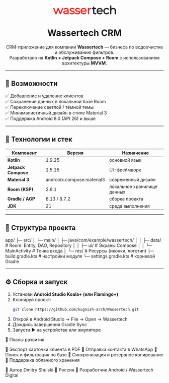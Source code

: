 <p align="center">
  <img src="app/src/main/res/drawable/logo_wassertech.webp" alt="Wassertech Logo" width="200"/>
</p>

<h1 align="center">Wassertech CRM</h1>

<p align="center">
  CRM-приложение для компании <b>Wassertech</b> — бизнеса по водоочистке и обслуживанию фильтров.<br/>
  Разработано на <b>Kotlin + Jetpack Compose + Room</b> с использованием архитектуры <b>MVVM</b>.
</p>

---

## 🚀 Возможности

✅ Добавление и удаление клиентов  
✅ Сохранение данных в локальной базе Room  
✅ Переключение светлой / тёмной темы  
✅ Минималистичный дизайн в стиле Material 3  
✅ Поддержка Android 8.0 (API 26) и выше

---

## 🧩 Технологии и стек

| Компонент | Версия | Назначение |
|------------|---------|-------------|
| **Kotlin** | 1.9.25 | основной язык |
| **Jetpack Compose** | 1.5.15 | UI-фреймворк |
| **Material 3** | androidx.compose.material3 | современный дизайн |
| **Room (KSP)** | 2.6.1 | локальное хранилище данных |
| **Gradle / AGP** | 8.13 / 8.7.2 | сборка проекта |
| **JDK** | 21 | среда выполнения |

---

## 🧠 Структура проекта
app/
├─ src/
│ └─ main/
│ ├─ java/com/example/wassertech/
│ │ ├─ data/ # Room: Entity, DAO, Repository
│ │ ├─ ui/ # Экраны Compose
│ │ └─ MainActivity # Точка входа
│ └─ res/ # Ресурсы (иконки, логотип)
├─ build.gradle.kts # настройки модуля
└─ settings.gradle.kts # корневой Gradle


---

## ⚙️ Сборка и запуск

1. Установи **Android Studio Koala+ (или Flamingo+)**
2. Клонируй проект:
   ```bash
   git clone https://github.com/kugnish-arch/Wassertech.git
3. Открой в Android Studio → File → Open → Wassertech
4. Дождись завершения Gradle Sync
5. Запусти ▶ на устройстве или эмуляторе   

🧾 Планы развития

🔹 Экспорт карточки клиента в PDF
🔹 Отправка контакта в WhatsApp
🔹 Поиск и фильтрация по базе
🔹 Синхронизация и резервное копирование
🔹 Поддержка облачного хранения

👤 Автор
Dmitry Shulski
📍 Россия
💼 Разработчик Android / Wassertech Digital 


